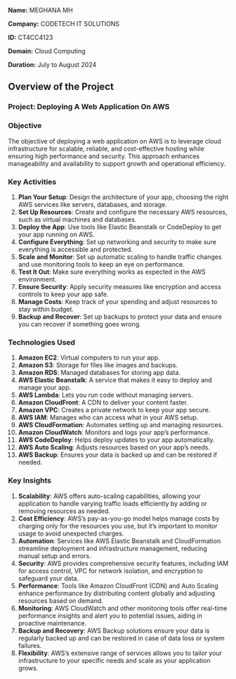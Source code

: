 **Name:** MEGHANA MH

**Company:** CODETECH IT SOLUTIONS

**ID:** CT4CC4123

**Domain:** Cloud Computing

**Duration:** July to August 2024 


## Overview of the Project

### Project: Deploying A Web Application On AWS

### Objective
The objective of deploying a web application on AWS is to leverage cloud infrastructure for scalable, reliable, and cost-effective hosting while ensuring high performance and security. This approach enhances manageability and availability to support growth and operational efficiency.

### Key Activities
1. **Plan Your Setup**: Design the architecture of your app, choosing the right AWS services like servers, databases, and storage.
2. **Set Up Resources**: Create and configure the necessary AWS resources, such as virtual machines and databases.
3. **Deploy the App**: Use tools like Elastic Beanstalk or CodeDeploy to get your app running on AWS.
4. **Configure Everything**: Set up networking and security to make sure everything is accessible and protected.
5. **Scale and Monitor**: Set up automatic scaling to handle traffic changes and use monitoring tools to keep an eye on performance.
6. **Test It Out**: Make sure everything works as expected in the AWS environment.
7. **Ensure Security**: Apply security measures like encryption and access controls to keep your app safe.
8. **Manage Costs**: Keep track of your spending and adjust resources to stay within budget.
9. **Backup and Recover**: Set up backups to protect your data and ensure you can recover if something goes wrong.

### Technologies Used
1. **Amazon EC2**: Virtual computers to run your app.
2. **Amazon S3**: Storage for files like images and backups.
3. **Amazon RDS**: Managed databases for storing app data.
4. **AWS Elastic Beanstalk**: A service that makes it easy to deploy and manage your app.
5. **AWS Lambda**: Lets you run code without managing servers.
6. **Amazon CloudFront**: A CDN to deliver your content faster.
7. **Amazon VPC**: Creates a private network to keep your app secure.
8. **AWS IAM**: Manages who can access what in your AWS setup.
9. **AWS CloudFormation**: Automates setting up and managing resources.
10. **Amazon CloudWatch**: Monitors and logs your app’s performance.
11. **AWS CodeDeploy**: Helps deploy updates to your app automatically.
12. **AWS Auto Scaling**: Adjusts resources based on your app’s needs.
13. **AWS Backup**: Ensures your data is backed up and can be restored if needed.

### Key Insights
1. **Scalability**: AWS offers auto-scaling capabilities, allowing your application to handle varying traffic loads efficiently by adding or removing resources as needed.
2. **Cost Efficiency**: AWS’s pay-as-you-go model helps manage costs by charging only for the resources you use, but it’s important to monitor usage to avoid unexpected charges.
3. **Automation**: Services like AWS Elastic Beanstalk and CloudFormation streamline deployment and infrastructure management, reducing manual setup and errors.
4. **Security**: AWS provides comprehensive security features, including IAM for access control, VPC for network isolation, and encryption to safeguard your data.
5. **Performance**: Tools like Amazon CloudFront (CDN) and Auto Scaling enhance performance by distributing content globally and adjusting resources based on demand.
6. **Monitoring**: AWS CloudWatch and other monitoring tools offer real-time performance insights and alert you to potential issues, aiding in proactive maintenance.
7. **Backup and Recovery**: AWS Backup solutions ensure your data is regularly backed up and can be restored in case of data loss or system failures.
8. **Flexibility**: AWS’s extensive range of services allows you to tailor your infrastructure to your specific needs and scale as your application grows.

